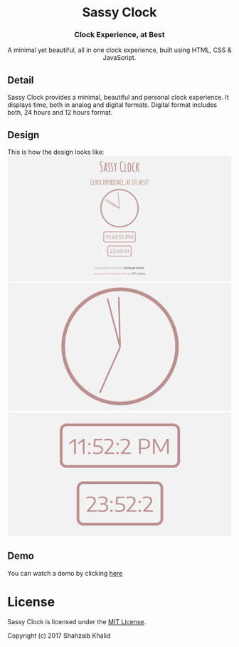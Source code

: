 <h1 align="center">Sassy Clock</h1>
<h3 align="center">Clock Experience, at Best</h3>

<p align="center">A minimal yet beautiful, all in one clock experience, built using HTML, CSS &amp; JavaScript.</p>

## Detail
Sassy Clock provides a minimal, beautiful and personal clock experience. It displays time, both in analog and digital formats. Digital format includes both, 24 hours and 12 hours format.

## Design
This is how the design looks like:
![electronic drum kit](./images/sassy-clock-1.png)
![electronic drum kit](./images/sassy-clock-2.png)
![electronic drum kit](./images/sassy-clock-3.png)

## Demo
You can watch a demo by clicking [here](https://shahzaibkhalid.github.io/sassy-clock/)

# License
Sassy Clock is licensed under the [MIT License](https://github.com/shahzaibkhalid/sassy-clock/blob/master/LICENSE.txt).

Copyright (c) 2017 Shahzaib Khalid
